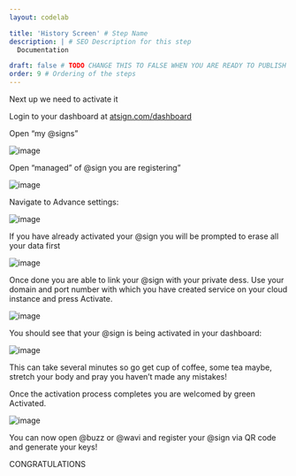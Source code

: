 ```yaml
---
layout: codelab

title: 'History Screen' # Step Name
description: | # SEO Description for this step
  Documentation

draft: false # TODO CHANGE THIS TO FALSE WHEN YOU ARE READY TO PUBLISH THE PAGE
order: 9 # Ordering of the steps
---
```


Next up we need to activate it

Login to your dashboard at [atsign.com/dashboard](https://my.atsign.com/dashboard)

Open “my @signs”

![image](https://github.com/atsign-foundation/atsign.dev/blob/trunk/content/en/docs/Archives/guides/dess-setup/dess-aws/images/clip_image001-162728550968115.png?raw=true)

Open “managed” of @sign you are registering”

![image](https://github.com/atsign-foundation/atsign.dev/blob/trunk/content/en/docs/Archives/guides/dess-setup/dess-aws/images/clip_image003-162728550968116.jpg?raw=true)

Navigate to Advance settings:

![image](https://github.com/atsign-foundation/atsign.dev/blob/trunk/content/en/docs/Archives/guides/dess-setup/dess-aws/images/clip_image005-162728550968117.jpg?raw=true)

If you have already activated your @sign you will be prompted to erase all your data first

![image](https://github.com/atsign-foundation/atsign.dev/blob/trunk/content/en/docs/Archives/guides/dess-setup/dess-aws/images/clip_image007-162728550968118.jpg?raw=true)

Once done you are able to link your @sign with your private dess. Use your domain and port number with which you have created service on your cloud instance and press Activate.

![image](https://github.com/atsign-foundation/atsign.dev/blob/trunk/content/en/docs/Archives/guides/dess-setup/dess-aws/images/clip_image009-162728550968119.jpg?raw=true)

You should see that your @sign is being activated in your dashboard:

![image](https://github.com/atsign-foundation/atsign.dev/blob/trunk/content/en/docs/Archives/guides/dess-setup/dess-aws/images/clip_image011-162728550968120.jpg?raw=true)

This can take several minutes so go get cup of coffee, some tea maybe, stretch your body and pray you haven’t made any mistakes!

Once the activation process completes you are welcomed by green Activated.

![image](https://github.com/atsign-foundation/atsign.dev/blob/trunk/content/en/docs/Archives/guides/dess-setup/dess-aws/images/clip_image013-162728550968121.jpg?raw=true)

You can now open @buzz or @wavi and register your @sign via QR code and generate your keys!

CONGRATULATIONS